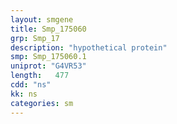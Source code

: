 ```yaml
---
layout: smgene
title: Smp_175060
grp: Smp_17
description: "hypothetical protein"
smp: Smp_175060.1
uniprot: "G4VR53"
length:   477
cdd: "ns"
kk: ns
categories: sm
---
```

